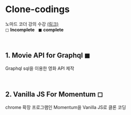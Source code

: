 # Clone-codings
노마드 코더 강의 수강 <a href="https://nomadcoders.co/courses">(링크)</a>
<br/>
◻ **Incomplete** &nbsp; ◼ **complete**

&nbsp;

## 1. Movie API for Graphql ◼
Graphql sql을 이용한 영화 API 제작

&nbsp;

## 2. Vanilla JS For Momentum ◻
chrome 확장 프로그램인 Momentum을 Vanilla JS로 클론 코딩
